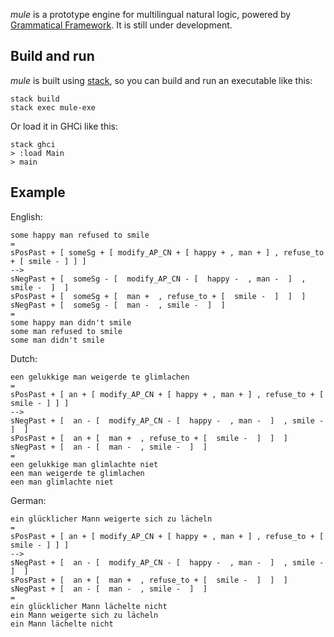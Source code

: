 
_mule_ is a prototype engine for multilingual natural logic, powered by [Grammatical Framework](http://www.grammaticalframework.org). It is still under development. 

## Build and run 

_mule_ is built using [stack](https://github.com/commercialhaskell/stack), so you can build and run an executable like this: 

```
stack build
stack exec mule-exe
```

Or load it in GHCi like this: 

```
stack ghci
> :load Main 
> main 
```

## Example 

English:

```
some happy man refused to smile
=
sPosPast + [ someSg + [ modify_AP_CN + [ happy + , man + ] , refuse_to + [ smile - ] ] ]
-->
sNegPast + [  someSg - [  modify_AP_CN - [  happy -  , man -  ]  , smile -  ]  ]
sPosPast + [  someSg + [  man +  , refuse_to + [  smile -  ]  ]  ]
sNegPast + [  someSg - [  man -  , smile -  ]  ]
=
some happy man didn't smile
some man refused to smile
some man didn't smile
```

Dutch: 

```
een gelukkige man weigerde te glimlachen
=
sPosPast + [ an + [ modify_AP_CN + [ happy + , man + ] , refuse_to + [ smile - ] ] ]
-->
sNegPast + [  an - [  modify_AP_CN - [  happy -  , man -  ]  , smile -  ]  ]
sPosPast + [  an + [  man +  , refuse_to + [  smile -  ]  ]  ]
sNegPast + [  an - [  man -  , smile -  ]  ]
=
een gelukkige man glimlachte niet
een man weigerde te glimlachen
een man glimlachte niet
```

German:

```
ein glücklicher Mann weigerte sich zu lächeln
=
sPosPast + [ an + [ modify_AP_CN + [ happy + , man + ] , refuse_to + [ smile - ] ] ]
-->
sNegPast + [  an - [  modify_AP_CN - [  happy -  , man -  ]  , smile -  ]  ]
sPosPast + [  an + [  man +  , refuse_to + [  smile -  ]  ]  ]
sNegPast + [  an - [  man -  , smile -  ]  ]
=
ein glücklicher Mann lächelte nicht
ein Mann weigerte sich zu lächeln
ein Mann lächelte nicht
```

